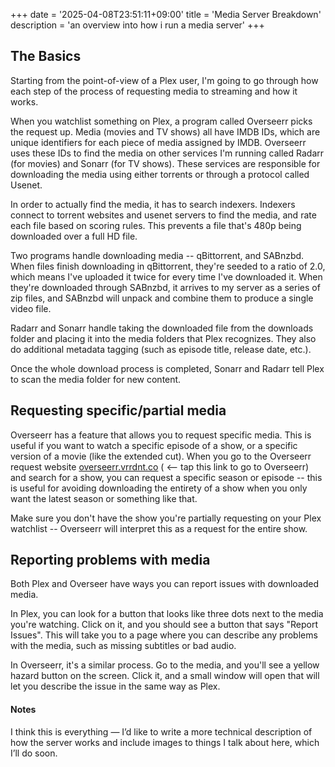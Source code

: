 +++
date = '2025-04-08T23:51:11+09:00'
title = 'Media Server Breakdown'
description = 'an overview into how i run a media server'
+++

## The Basics

Starting from the point-of-view of a Plex user, I'm going to go through how each step of the process of requesting media to streaming and how it works.

When you watchlist something on Plex, a program called Overseerr picks the request up. Media (movies and TV shows) all have IMDB IDs, which are unique identifiers for each piece of media assigned by IMDB. Overseerr uses these IDs to find the media on other services I'm running called Radarr (for movies) and Sonarr (for TV shows). These services are responsible for downloading the media using either torrents or through a protocol called Usenet.

In order to actually find the media, it has to search indexers. Indexers connect to torrent websites and usenet servers to find the media, and rate each file based on scoring rules. This prevents a file that's 480p being downloaded over a full HD file.

Two programs handle downloading media -- qBittorrent, and SABnzbd. When files finish downloading in qBittorrent, they're seeded to a ratio of 2.0, which means I've uploaded it twice for every time I've downloaded it. When they're downloaded through SABnzbd, it arrives to my server as a series of zip files, and SABnzbd will unpack and combine them to produce a single video file.

Radarr and Sonarr handle taking the downloaded file from the downloads folder and placing it into the media folders that Plex recognizes. They also do additional metadata tagging (such as episode title, release date, etc.).

Once the whole download process is completed, Sonarr and Radarr tell Plex to scan the media folder for new content.

## Requesting specific/partial media

Overseerr has a feature that allows you to request specific media. This is useful if you want to watch a specific episode of a show, or a specific version of a movie (like the extended cut). When you go to the Overseerr request website [overseerr.vrrdnt.co](https://overseerr.vrrdnt.co) ( <— tap this link to go to Overseerr) and search for a show, you can request a specific season or episode -- this is useful for avoiding downloading the entirety of a show when you only want the latest season or something like that.

Make sure you don't have the show you're partially requesting on your Plex watchlist -- Overseerr will interpret this as a request for the entire show.

## Reporting problems with media

Both Plex and Overseer have ways you can report issues with downloaded media.

In Plex, you can look for a button that looks like three dots next to the media you're watching. Click on it, and you should see a button that says "Report Issues". This will take you to a page where you can describe any problems with the media, such as missing subtitles or bad audio.

In Overseerr, it's a similar process. Go to the media, and you'll see a yellow hazard button on the screen. Click it, and a small window will open that will let you describe the issue in the same way as Plex.

#### Notes

I think this is everything — I’d like to write a more technical description of how the server works and include images to things I talk about here, which I’ll do soon.